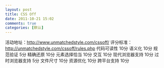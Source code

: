 ```yaml
---
layout: post
title: CSS Off
date: 2011-10-21 15:02
comments: true
categories: [默认]
---
```

活动地址：<a href="http://www.unmatchedstyle.com/cssoff/">http://www.unmatchedstyle.com/cssoff/</a>
评分标准：<a href="http://unmatchedstyle.com/cssoff/rules.php">http://unmatchedstyle.com/cssoff/rules.php</a>
代码可读性 10分
语义化     10分
规范验证   5分
精确还原   10分
元素选择恰当  10分
交互          10分
现代浏览器支持    10分
过时浏览器支持    5分
文件尺寸          10分
资源优化          10分
跨平台支持  10分
